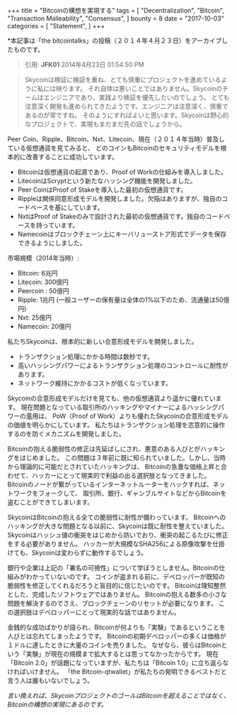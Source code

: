 +++
title = "Bitcoinの構想を実現する"
tags = [
    "Decentralization",
    "Bitcoin",
    "Transaction Malleability",
    "Consensus",
]
bounty = 8
date = "2017-10-03"
categories = [
    "Statement",
]
+++

*本記事は「the bitcointalks」の投稿（２０１４年４月２３日）をアーカイブしたものです。 

> 引用: **JFK01** 2014年4月23日 01:54:50 PM

> Skycoinは検証に検証を重ね、とても慎重にプロジェクトを進めているように私には映ります。 
それ自体は悪いことではありません。Skycoinのチームはエンジニアであり、実践より検証を優先したいのでしょう。
とても注意深く開発も進められてきたようです。エンジニアは注意深く、慎重であるのが常ですね。
そのようにすればよいと思います。Skycoinは野心的なプロジェクトで、実現もまだまだ先の話でしょうから。

Peer Coin、Ripple、Bitcoin、Nxt、Litecoin、現在（２０１４年当時）普及している仮想通貨を見てみると、
どのコインもBitcoinのセキュリティモデルを根本的に改善することに成功しています。

- Bitcoinは仮想通貨の起源であり、Proof of Workの仕組みを導入しました。
- LitecoinはScryptという新たなハッシング機能を開発しました。
- Peer CoinはProof of Stakeを導入した最初の仮想通貨です。
- Rippleは関係同意形成モデルを開発しました。欠陥はありますが、独自のコードベースを基にしています。
- NxtはProof of Stakeのみで設計された最初の仮想通貨です。独自のコードベースを持っています。
- Namecoinはブロックチェーン上にキーバリューストア形式でデータを保存できるようにしました。

市場規模（2014年当時）:

- Bitcoin: 6兆円
- Litecoin: 300億円
- Peercoin : 50億円
- Ripple: 1兆円 (一般ユーザーの保有量は全体の1%以下のため、流通量は50億円)
- Nxt: 25億円
- Namecoin: 20億円

私たちSkycoinは、根本的に新しい合意形成モデルを開発しました。

- トランザクション処理にかかる時間は数秒です。
- 高いハッシングパワーによるトランザクション処理のコントロールに耐性があります。
- ネットワーク維持にかかるコストが低くなっています。

Skycoinの合意形成モデルだけを見ても、他の仮想通貨より遥かに優れています。
現在問題となっている取引所のハッキングやマイナーによるハッシングパワーの濫用は、
PoW（Proof of Work）よりも優れたSkycoinの合意形成モデルの価値を明らかにしています。
私たちはトランザクション処理を恣意的に操作するのを防ぐメカニズムを開発しました。

Bitcoinの抱える脆弱性の修正は先延ばしにされ、悪意のある人びとがハッキングをはじめました。
この問題は３年前に既に知られていました。しかし、当時から理論的に可能だとされていたハッキングは、
Bitcoinの急激な価格上昇と合わせて、ハッカーにとって現実的で利益の出る選択肢となってきました。
Bitcoinのノードが繋がっているインターネットルーターをハックすれば、ネットワークをフォークして、
取引所、銀行、ギャンブルサイトなどからBitcoinを盗むことができてしまいます。

SkycoinはBitcoinの抱える全ての脆弱性に耐性が備わっています。
Bitcoinへのハッキングが大きな問題となる以前に、Skycoinは既に耐性を整えていました。
Skycoinはハッシュ値の衝突をはじめから防いでおり、衝突の起こるたびに修正をする必要がありません。
ハッカーが大規模なSHA256による原像攻撃を仕掛けても、Skycoinは変わらずに動作するでしょう。

銀行や企業は上記の「署名の可撓性」について学ぼうとしません。Bitcoinの仕組みがわかっていないのです。
コインが盗まれる前に、デベロッパーが既知の脆弱性を修正してくれるだろうと盲目的に信じたいのです。
Bitcoinは理知整然とした、完成したソフトウェアではありません。
Bitcoinの抱える数多の小さな問題を解決するのでさえ、ブロックチェーンのリセットが必要になります。
この選択肢はデベロッパーにとって現実的な話ではありません。

金銭的な成功ばかりが語られ、Bitcoinが何よりも「実験」であるということを人びとは忘れてしまったようです。
Bitcoinの初期デベロッパーの多くは価格が１ドルに達したときに大量のコインを売りました。
なぜなら、彼らはBitcoinという「実験」が現在の規模まで拡大するとは思ってなかったからです。
現在「Bitcoin 2.0」が話題になっていますが、私たちは「Bitcoin 1.0」に立ち返らなければいけません。
「the Bitcoin-qtwallet」が私たちの発明できるベストだと言う人は誰もいないでしょう。 

*言い換えれば、SkycoinプロジェクトのゴールはBitcoinを超えることではなく、Bitcoinの構想の実現にあるのです。*
